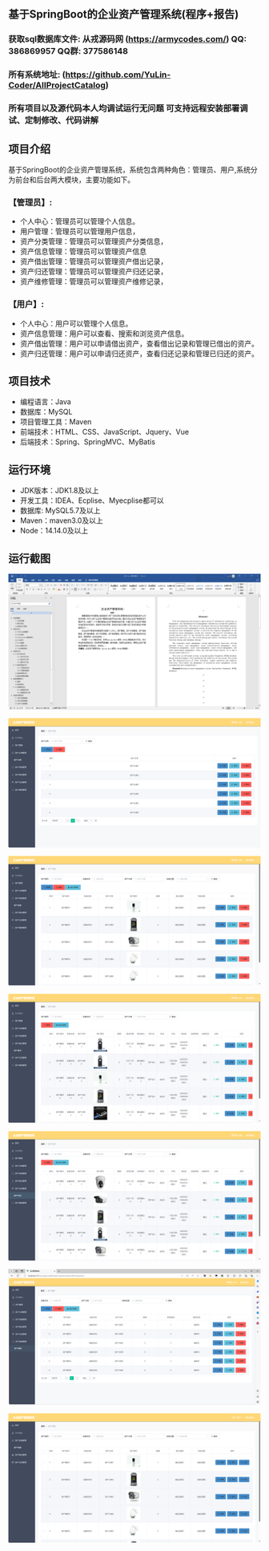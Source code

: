 ## 基于SpringBoot的企业资产管理系统(程序+报告)

###  获取sql数据库文件: 从戎源码网 (https://armycodes.com/) QQ: 386869957 QQ群: 377586148
###  所有系统地址: (https://github.com/YuLin-Coder/AllProjectCatalog) 
###  所有项目以及源代码本人均调试运行无问题 可支持远程安装部署调试、定制修改、代码讲解

## 项目介绍
基于SpringBoot的企业资产管理系统，系统包含两种角色：管理员、用户,系统分为前台和后台两大模块，主要功能如下。

### 【管理员】:
- 个人中心：管理员可以管理个人信息。
- 用户管理：管理员可以管理用户信息，
- 资产分类管理：管理员可以管理资产分类信息，
- 资产信息管理：管理员可以管理资产信息
- 资产借出管理：管理员可以管理资产借出记录，
- 资产归还管理：管理员可以管理资产归还记录，
- 资产维修管理：管理员可以管理资产维修记录，

### 【用户】:
- 个人中心：用户可以管理个人信息。
- 资产信息管理：用户可以查看、搜索和浏览资产信息。
- 资产借出管理：用户可以申请借出资产，查看借出记录和管理已借出的资产。
- 资产归还管理：用户可以申请归还资产，查看归还记录和管理已归还的资产。

## 项目技术
- 编程语言：Java
- 数据库：MySQL
- 项目管理工具：Maven
- 前端技术：HTML、CSS、JavaScript、Jquery、Vue
- 后端技术：Spring、SpringMVC、MyBatis

## 运行环境
- JDK版本：JDK1.8及以上
- 开发工具：IDEA、Ecplise、Myecplise都可以
- 数据库: MySQL5.7及以上
- Maven：maven3.0及以上
- Node：14.14.0及以上

## 运行截图
![](screenshot/1.png)

![](screenshot/2.png)

![](screenshot/3.png)

![](screenshot/4.png)

![](screenshot/5.png)

![](screenshot/6.png)

![](screenshot/7.png)
